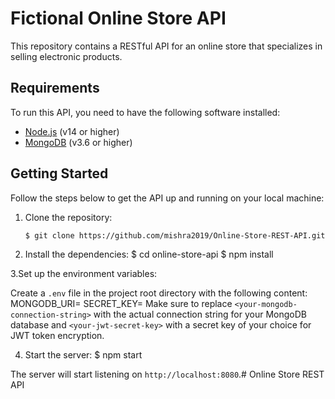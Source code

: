 # Fictional Online Store API

This repository contains a RESTful API for an online store that specializes in selling electronic products.

## Requirements

To run this API, you need to have the following software installed:

- [Node.js](https://nodejs.org/) (v14 or higher)
- [MongoDB](https://www.mongodb.com/) (v3.6 or higher)

## Getting Started

Follow the steps below to get the API up and running on your local machine:

1. Clone the repository:

   ```bash
   $ git clone https://github.com/mishra2019/Online-Store-REST-API.git

   ```

2. Install the dependencies:
   $ cd online-store-api
   $ npm install

3.Set up the environment variables:

Create a `.env` file in the project root directory with the following content:
MONGODB_URI=<your-mongodb-connection-string>
SECRET_KEY=<your-jwt-secret-key>
Make sure to replace `<your-mongodb-connection-string>` with the actual connection string for your MongoDB database and `<your-jwt-secret-key>` with a secret key of your choice for JWT token encryption.

4. Start the server:
   $ npm start

The server will start listening on `http://localhost:8080`.# Online Store REST API
